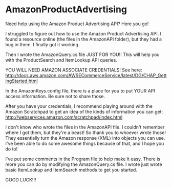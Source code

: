 # AmazonProductAdvertising
Need help using the Amazon Product Advertising API? Here you go!

I struggled to figure out how to use the Amazon Product Advertising API. I found a resource online (the files in the AmazonAPI folder), but they had a bug in them. I finally got it working.

Then I wrote the AmazonQuery.cs file JUST FOR YOU!! This will help you with the ProductSearch and ItemLookup API queries. 

YOU WILL NEED AMAZON ASSOCIATE CREDENTIALS!
See here: http://docs.aws.amazon.com/AWSECommerceService/latest/DG/CHAP_GettingStarted.html

In the AmazonKeys.config file, there is a place for you to put YOUR API access information. Be sure not to share those. 

After you have your credentials, I recommend playing around with the Amazon Scratchpad to get an idea of the kinds of information you can get:
http://webservices.amazon.com/scratchpad/index.html


I don't know who wrote the files in the AmazonAPI file. I couldn't remember where I got them, but they're a beast! So thank you to whoever wrote those! They essentially turn the Amazon response (XML) into objects you can use. I've been able to do some awesome things because of that, and I hope you do to!

I've put some comments in the Program file to help make it easy. There is more you can do by modifying the AmazonQuery.cs file. I wrote just wrote basic ItemLookup and ItemSearch methods to get you started. 

GOOD LUCK!!!
